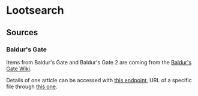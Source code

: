# Lootsearch

## Sources

### Baldur's Gate

Items from Baldur's Gate and Baldur's Gate 2 are coming from the [Baldur's Gate
Wiki][1].

Details of one article can be accessed with [this endpoint][2], URL of a
specific file through [this one][3].

[1]: http://baldursgate.wikia.com/wiki/Baldur%27s_Gate_Wiki
[2]:
  http://baldursgate.wikia.com/api.php?titles=Carsomyr&action=query&prop=revisions&rvprop=content&format=json
[3]:
  http://baldursgate.wikia.com/api.php?action=query&titles=File:Travel_robe_2.png&prop=imageinfo&iiprop=url&iiurlwidth=220&format=json
